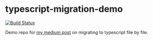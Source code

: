 # typescript-migration-demo
[![Build Status](https://travis-ci.com/ryancat/typescript-migration-demo.svg?branch=master)](https://travis-ci.com/ryancat/typescript-migration-demo)

Demo repo for [my medium post](https://medium.com/@ryancat/migrate-js-project-to-typescript-one-function-at-a-time-3128d8706024) on migrating to typescript file by file. 